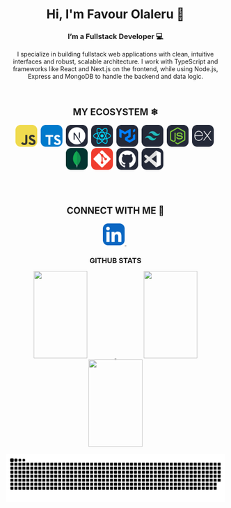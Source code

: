 <h1 align="center">Hi, I'm Favour Olaleru 👋</h1>
<h3 align="center">I’m a Fullstack Developer 💻</h3>

<p align="center">
I specialize in building fullstack web applications with clean, intuitive interfaces and robust, scalable architecture. I work with TypeScript and frameworks like React and Next.js on the frontend, while using Node.js, Express and MongoDB to handle the backend and data logic.
</p>


<br />


<h2 align="center">MY ECOSYSTEM ❄</h2>

<div align="center">

 <img src="https://github.com/tandpfun/skill-icons/blob/main/icons/JavaScript.svg" alt="javascript" width="50px" />&nbsp;
 <img src="https://github.com/tandpfun/skill-icons/blob/main/icons/TypeScript.svg" alt="TypeScript" width="50px" />&nbsp;
 <img src="https://github.com/tandpfun/skill-icons/blob/main/icons/NextJS-Dark.svg" alt="NextJS" width="50px" />&nbsp;
 <img src="https://github.com/tandpfun/skill-icons/blob/main/icons/React-Dark.svg" alt="Reactjs" width="50px" />&nbsp;
 <img src="https://github.com/tandpfun/skill-icons/blob/main/icons/MaterialUI-Dark.svg" alt="MUI" width="50px" />&nbsp;
 <img src="https://github.com/tandpfun/skill-icons/blob/main/icons/TailwindCSS-Dark.svg" alt="Reactjs" width="50px" />&nbsp;
 <img src="https://github.com/tandpfun/skill-icons/blob/main/icons/NodeJS-Dark.svg" alt="Node.js" width="50px" />&nbsp;
 <img src="https://github.com/tandpfun/skill-icons/blob/main/icons/ExpressJS-Dark.svg" alt="ExpressJS" width="50px" />&nbsp;
 <img src="https://github.com/tandpfun/skill-icons/blob/main/icons/MongoDB.svg" alt="MongoDB" width="50px" />&nbsp;
 <img src="https://github.com/tandpfun/skill-icons/blob/main/icons/Git.svg" alt="Git" width="50px" />&nbsp;
 <img src="https://github.com/tandpfun/skill-icons/blob/main/icons/Github-Dark.svg" alt="Github" width="50px" />&nbsp;
 <img src="https://github.com/tandpfun/skill-icons/blob/main/icons/VSCode-Dark.svg" alt="VScode" width="50px" />&nbsp;

</div>



<br />
<br />


<h2 align="center">CONNECT WITH ME 💬</h2>
<div align="center">
    <a  href="https://www.linkedin.com/in/favour-olaleru-1a5133218/" target="_blank">
    <img src="https://github.com/tandpfun/skill-icons/blob/main/icons/LinkedIn.svg" alt="In" width="50px"/>
    </a>&nbsp;
</div>


<br />
<div align="center">
<h3 align="center" style="margin: 5px 10px;">GITHUB STATS</h3> 

<p align="center">
  <a href="https://github.com/NTiger07" display="flexbox" flex-wrap="wrap">
   <img width="49.5%" height="200px" src='https://github-readme-stats.vercel.app/api/top-langs/?username=NTiger07&theme=dark&hide_border=true&icon_color=68ACFE&layout=compact'>
  <img width="49.5%" height="200px" src="https://github-readme-stats.vercel.app/api?username=NTiger07&show_icons=true&theme=dark&hide_border=true&icon_color=68ACFE" />
  <img width="49.5%" height="200px" src="https://github-readme-streak-stats.herokuapp.com/?user=NTiger07&theme=dark&hide_border=true&ring=68ACFE&fire=FFC400&currStreakLabel=68ACFE" />
  </a>
</p>
</div


<br />
 

<p align="center">
  <img  src="https://raw.githubusercontent.com/Elanza-48/Elanza-48/main/resources/img/github-contribution-grid-snake.svg"
    alt="example" />
</p>






